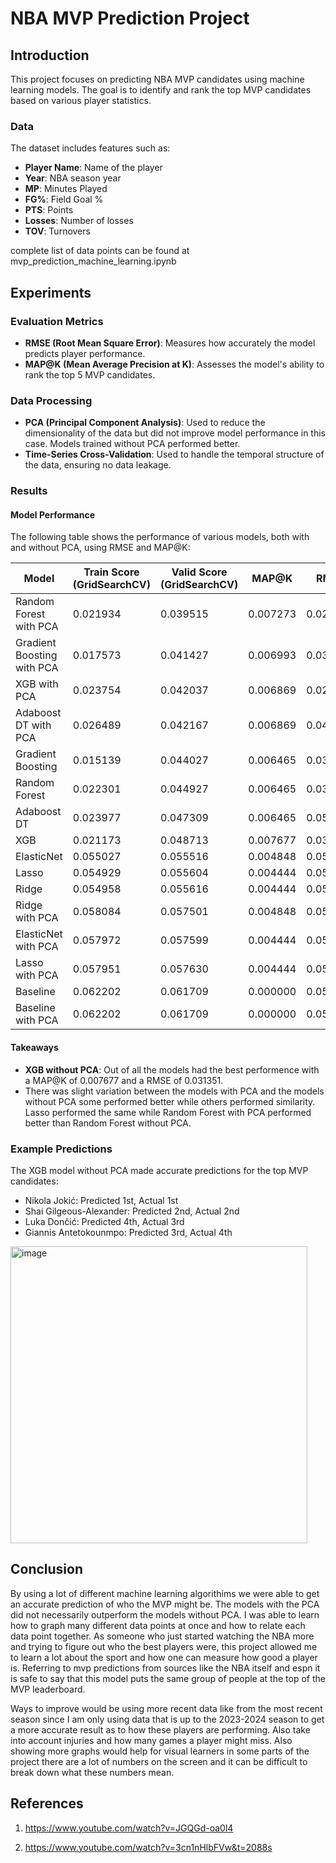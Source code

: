 # NBA MVP Prediction Project

## Introduction

This project focuses on predicting NBA MVP candidates using machine learning models. The goal is to identify and rank the top MVP candidates based on various player statistics.

### Data

The dataset includes features such as:
- **Player Name**: Name of the player
- **Year**: NBA season year
- **MP**: Minutes Played
- **FG%**: Field Goal %
- **PTS**: Points
- **Losses**: Number of losses
- **TOV**: Turnovers

complete list of data points can be found at mvp_prediction_machine_learning.ipynb

## Experiments

### Evaluation Metrics

- **RMSE (Root Mean Square Error)**: Measures how accurately the model predicts player performance.
- **MAP@K (Mean Average Precision at K)**: Assesses the model's ability to rank the top 5 MVP candidates.

### Data Processing

- **PCA (Principal Component Analysis)**: Used to reduce the dimensionality of the data but did not improve model performance in this case. Models trained without PCA performed better.
- **Time-Series Cross-Validation**: Used to handle the temporal structure of the data, ensuring no data leakage.

### Results

#### Model Performance

The following table shows the performance of various models, both with and without PCA, using RMSE and MAP@K:

| Model                        | Train Score (GridSearchCV) | Valid Score (GridSearchCV) | MAP@K  | RMSE   |
|------------------------------|----------------------------|----------------------------|--------|--------|
| Random Forest with PCA       | 0.021934                   | 0.039515                   | 0.007273| 0.029964|
| Gradient Boosting with PCA   | 0.017573                   | 0.041427                   | 0.006993| 0.031851|
| XGB with PCA                 | 0.023754                   | 0.042037	                 | 0.006869| 0.029802|
| Adaboost DT with PCA         | 0.026489                   | 0.042167                   | 0.006869| 0.041514|
| Gradient Boosting            | 0.015139                   | 0.044027	                 | 0.006465| 0.034904|
| Random Forest                | 0.022301                   | 0.044927                   | 0.006465| 0.037445|
| Adaboost DT                  | 0.023977                   | 0.047309	                 | 0.006465| 0.052322|
| XGB                          | 0.021173                   | 0.048713	                 | 0.007677| 0.031351|
| ElasticNet                   | 0.055027                   | 0.055516                   | 0.004848| 0.053423|
| Lasso                        | 0.054929                   | 0.055604                   | 0.004444| 0.053460|
| Ridge                        | 0.054958                   | 0.055616                   | 0.004444| 0.053349|
| Ridge with PCA               | 0.058084                   | 0.057501                   | 0.004848| 0.055500|
| ElasticNet with PCA          | 0.057972                   | 0.057599                   | 0.004444| 0.055491|
| Lasso with PCA               | 0.057951                   | 0.057630                   | 0.004444| 0.055570|
| Baseline                     | 0.062202                   | 0.061709	                 | 0.000000| 0.058113|
| Baseline with PCA            | 0.062202                   | 0.061709	                 | 0.000000| 0.058113|

#### Takeaways

- **XGB without PCA**: Out of all the models had the best performence with a MAP@K of 0.007677 and a RMSE of 0.031351.
- There was slight variation between the models with PCA and the models without PCA some performed better while others performed similarity. Lasso performed the same while Random Forest with PCA performed better than Random Forest without PCA.

### Example Predictions

The XGB model without PCA made accurate predictions for the top MVP candidates:

- Nikola Jokić: Predicted 1st, Actual 1st
- Shai Gilgeous-Alexander: Predicted 2nd, Actual 2nd
- Luka Dončić: Predicted 4th, Actual 3rd
- Giannis Antetokounmpo: Predicted 3rd, Actual 4th

<img width="475" alt="image" src="https://github.com/user-attachments/assets/1422189f-3205-4b91-ad01-0af45832a0f0" />

## Conclusion

By using a lot of different machine learning algorithims we were able to get an accurate prediction of who the MVP might be. The models with the PCA did not necessarily outperform the models without PCA. I was able to learn how to graph many different data points at once and how to relate each data point together. As someone who just started watching the NBA more and trying to figure out who the best players were, this project allowed me to learn a lot about the sport and how one can measure how good a player is. Referring to mvp predictions from sources like the NBA itself and espn it is safe to say that this model puts the same group of people at the top of the MVP leaderboard.

Ways to improve would be using more recent data like from the most recent season since I am only using data that is up to the 2023-2024 season to get a more accurate result as to how these players are performing. Also take into account injuries and how many games a player might miss. Also showing more graphs would help for visual learners in some parts of the project there are a lot of numbers on the screen and it can be difficult to break down what these numbers mean.

## References
1) https://www.youtube.com/watch?v=JGQGd-oa0l4
   
2) https://www.youtube.com/watch?v=3cn1nHlbFVw&t=2088s


